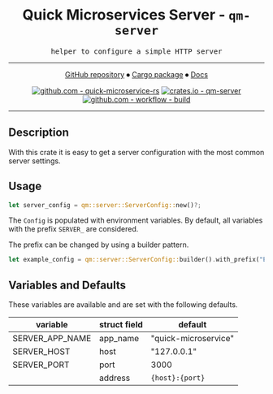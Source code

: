 <div align="center">

# Quick Microservices Server - `qm-server`

<samp>helper to configure a simple HTTP server</samp>

---

[GitHub repository](https://github.com/hd-gmbh-dev/quick-microservice-rs/tree/main/crates/server)
⏺
[Cargo package](https://crates.io/crates/qm-server)
⏺
[Docs](https://docs.rs/qm-server/latest)

[![github.com - quick-microservice-rs](https://img.shields.io/github/v/release/hd-gmbh-dev/quick-microservice-rs?label=%20&logo=github)](https://github.com/hd-gmbh-dev/quick-microservice-rs/releases/latest)
[![crates.io - qm-server](https://img.shields.io/crates/v/qm-server?label=%20&logo=rust)](https://crates.io/crates/qm-server)\
[![github.com - workflow - build](https://img.shields.io/github/actions/workflow/status/hd-gmbh-dev/quick-microservice-rs/build.yaml)](https://github.com/hd-gmbh-dev/quick-microservice-rs/actions/workflows/build.yaml)

</div>

---

## Description

With this crate it is easy to get a server configuration with the most common server settings.

## Usage

```rust
let server_config = qm::server::ServerConfig::new()?;
```

The `Config` is populated with environment variables. By default, all variables with the prefix
`SERVER_` are considered.

The prefix can be changed by using a builder pattern.

```rust
let example_config = qm::server::ServerConfig::builder().with_prefix("EXAMPLE_").build()?;
```

## Variables and Defaults

These variables are available and are set with the following defaults.

| variable        | struct field | default              |
| --------------- | ------------ | -------------------- |
| SERVER_APP_NAME | app_name     | "quick-microservice" |
| SERVER_HOST     | host         | "127.0.0.1"          |
| SERVER_PORT     | port         | 3000                 |
|                 | address      | `{host}:{port}`      |
